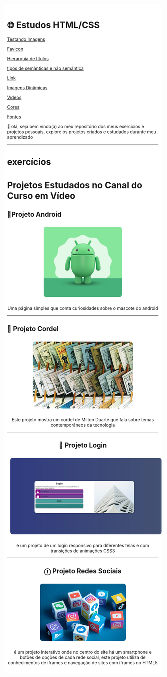 <link rel="stylesheet" href="style-readme.css">
<div style="background-color: white; padding:10px; margin: auto; border-radius: 10px;">

<h1>🌐 Estudos HTML/CSS</h1>

<a href="https://ygorhenriquelima.github.io/estudos_Desenvolvimento_web/exercicios/ex003/index.html">Testando Imagens</a>

<a href="https://ygorhenriquelima.github.io/estudos_Desenvolvimento_web/exercicios/ex004/index.html">Favicon</a>

<a href="https://ygorhenriquelima.github.io/estudos_Desenvolvimento_web/exercicios/ex006/index.html">Hierarquia de títulos</a>

<a href="https://ygorhenriquelima.github.io/estudos_Desenvolvimento_web/exercicios/ex008a/index.html">tipos de semânticas e não semântica</a>

<a href="https://ygorhenriquelima.github.io/estudos_Desenvolvimento_web/exercicios/ex010/index.html">Link</a>

<a href="https://ygorhenriquelima.github.io/estudos_Desenvolvimento_web/exercicios/ex011/index.html">Imagens Dinâmicas</a>

<a href="https://ygorhenriquelima.github.io/estudos_Desenvolvimento_web/exercicios/ex012/index.html">Vídeos</a>

<a href="https://ygorhenriquelima.github.io/estudos_Desenvolvimento_web/exercicios/ex016/exemplos/index.html">Cores</a>

<a href="">Fontes</a>
<a href=""></a>
<a href=""></a>
<a href=""></a>
<a href=""></a>
<a href=""></a>
<a href=""></a>

<p>
🎯 olá, seja bem vindo(a) ao meu repositório dos meus exercícios e projetos pessoais, explore os projetos criados e estudados durante meu aprendizado
</p>

<hr>
<h1>exercícios</h1>


<h1> Projetos Estudados no Canal do Curso em Vídeo </h1>

<h2>📱Projeto Android</h2>
<div style="text-align:center;">
<a href="https://ygorhenriquelima.github.io/estudos_Desenvolvimento_web/projetos/Projeto_android/index.html" target="_blank">
    <img src="README-imgs/android.jpeg" alt="Projeto Android" style="border-radius: 8px; margin: 10px;">
</a>
<p>Uma página simples que conta curiosidades sobre o mascote do android</p>
</div>

<hr>

<h2> 📜 Projeto Cordel </h2>
<div style="text-align:center;">
<a href="https://ygorhenriquelima.github.io/estudos_Desenvolvimento_web/projetos/projeto_cordel/index.html" target="_blank">
    <img src="README-imgs/Literatura_de_cordel.jpg" alt="Projeto Cordel" style="border-radius: 8px; margin: 10px;">
</a>
<p>Este projeto mostra um cordel de Milton Duarte que fala sobre temas contemporâneos da tecnologia</p>

<hr>

<h2>👤 Projeto Login </h2>
<div style="text-align:center;">
<a href="https://ygorhenriquelima.github.io/estudos_Desenvolvimento_web/projetos/Projeto_Login/index.html" target="_blank">
    <img src="README-imgs/login.png" alt="Projeto Login" style="border-radius: 8px; margin: 10px;">
</a>
<p>é um projeto de um login responsivo para diferentes telas e com transições de animações CSS3</p>

<hr>

<h2>ⓕ Projeto Redes Sociais </h2>
<div style="text-align:center;">
<a href="https://ygorhenriquelima.github.io/estudos_Desenvolvimento_web/projetos/Projeto_redes_sociais/index.html" target="_blank">
    <img src="README-imgs/redes-sociais.jpeg" alt="Projeto redes sociais" style="border-radius: 8px; margin: 10px;">
</a>
<p>é um projeto interativo onde no centro do site há um smartphone e botões de opções de cada rede social, este projeto utiliza de conhecimentos de iframes e navegação de sites com iframes no HTML5</p>

</div>